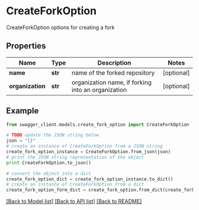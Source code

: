 # CreateForkOption

CreateForkOption options for creating a fork

## Properties
Name | Type | Description | Notes
------------ | ------------- | ------------- | -------------
**name** | **str** | name of the forked repository | [optional] 
**organization** | **str** | organization name, if forking into an organization | [optional] 

## Example

```python
from swagger_client.models.create_fork_option import CreateForkOption

# TODO update the JSON string below
json = "{}"
# create an instance of CreateForkOption from a JSON string
create_fork_option_instance = CreateForkOption.from_json(json)
# print the JSON string representation of the object
print CreateForkOption.to_json()

# convert the object into a dict
create_fork_option_dict = create_fork_option_instance.to_dict()
# create an instance of CreateForkOption from a dict
create_fork_option_form_dict = create_fork_option.from_dict(create_fork_option_dict)
```
[[Back to Model list]](../README.md#documentation-for-models) [[Back to API list]](../README.md#documentation-for-api-endpoints) [[Back to README]](../README.md)


